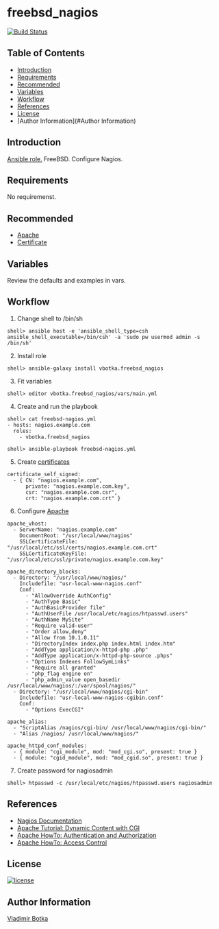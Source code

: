 # freebsd_nagios

[![Build Status](https://travis-ci.org/vbotka/ansible-freebsd-nagios.svg?branch=master)](https://travis-ci.org/vbotka/ansible-freebsd-nagios)


## Table of Contents
* [Introduction](#Introduction)
* [Requirements](#Requirements)
* [Recommended](#Recommended)
* [Variables](#Variables)
* [Workflow](#Workflow)
* [References](#References)
* [License](#License)
* [Author Information](#Author Information)


## <a name="Introduction"></a>Introduction

[Ansible role.](https://galaxy.ansible.com/vbotka/freebsd_nagios/) FreeBSD. Configure Nagios.


## <a name="Requirements"></a>Requirements

No requiremenst.


## <a name="Recommended"></a>Recommended

- [Apache](https://galaxy.ansible.com/vbotka/apache/)
- [Certificate](https://galaxy.ansible.com/vbotka/certificate/)


## <a name="Variables"></a>Variables

Review the defaults and examples in vars.


## <a name="Workflow"></a>Workflow

1) Change shell to /bin/sh

```
shell> ansible host -e 'ansible_shell_type=csh ansible_shell_executable=/bin/csh' -a 'sudo pw usermod admin -s /bin/sh'
```

2) Install role

```
shell> ansible-galaxy install vbotka.freebsd_nagios
```

3) Fit variables

```
shell> editor vbotka.freebsd_nagios/vars/main.yml
```

4) Create and run the playbook

```
shell> cat freebsd-nagios.yml
- hosts: nagios.example.com
  roles:
    - vbotka.freebsd_nagios
    
shell> ansible-playbook freebsd-nagios.yml
```

5) Create [certificates](https://galaxy.ansible.com/vbotka/certificate/)

```
certificate_self_signed:
  - { CN: "nagios.example.com",
      private: "nagios.example.com.key",
      csr: "nagios.example.com.csr",
      crt: "nagios.example.com.crt" }
```

6) Configure [Apache](https://galaxy.ansible.com/vbotka/apache/)

```
apache_vhost:
  - ServerName: "nagios.example.com"
    DocumentRoot: "/usr/local/www/nagios"
    SSLCertificateFile: "/usr/local/etc/ssl/certs/nagios.example.com.crt"
    SSLCertificateKeyFile: "/usr/local/etc/ssl/private/nagios.example.com.key"

apache_directory_blocks:
  - Directory: "/usr/local/www/nagios/"
    Includefile: "usr-local-www-nagios.conf"
    Conf:
      - "AllowOverride AuthConfig"
      - "AuthType Basic"
      - "AuthBasicProvider file"
      - "AuthUserFile /usr/local/etc/nagios/htpasswd.users"
      - "AuthName MySite"
      - "Require valid-user"
      - "Order allow,deny"
      - "Allow from 10.1.0.11"
      - "DirectoryIndex index.php index.html index.htm"
      - "AddType application/x-httpd-php .php"
      - "AddType application/x-httpd-php-source .phps"
      - "Options Indexes FollowSymLinks"
      - "Require all granted"
      - "php_flag engine on"
      - "php_admin_value open_basedir /usr/local/www/nagios/:/var/spool/nagios/"
  - Directory: "/usr/local/www/nagios/cgi-bin"
    Includefile: "usr-local-www-nagios-cgibin.conf"
    Conf:
      - "Options ExecCGI"

apache_alias:
  - "ScriptAlias /nagios/cgi-bin/ /usr/local/www/nagios/cgi-bin/"
  - "Alias /nagios/ /usr/local/www/nagios/"

apache_httpd_conf_modules:
  - { module: "cgi_module", mod: "mod_cgi.so", present: true }
  - { module: "cgid_module", mod: "mod_cgid.so", present: true }
```

7) Create password for nagiosadmin

```
shell> htpasswd -c /usr/local/etc/nagios/htpasswd.users nagiosadmin
```

## <a name="References"></a>References

- [Nagios Documentation](https://assets.nagios.com/downloads/nagioscore/docs/)
- [Apache Tutorial: Dynamic Content with CGI](https://httpd.apache.org/docs/2.4/howto/cgi.html)
- [Apache HowTo: Authentication and Authorization](https://httpd.apache.org/docs/2.4/howto/auth.html)
- [Apache HowTo: Access Control](https://httpd.apache.org/docs/2.4/howto/access.html)


## <a name="License"></a>License

[![license](https://img.shields.io/badge/license-BSD-red.svg)](https://www.freebsd.org/doc/en/articles/bsdl-gpl/article.html)


## <a name="Author Information"></a>Author Information

[Vladimir Botka](https://botka.link)
